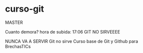 curso-git
=========
MASTER

Cuanto demora? hora de subida: 17:06
GIT NO SIRVEEEE



NUNCA  VA  A  SERVIR
Git no sirve
Curso base de Git y Github para BrechasTICs
